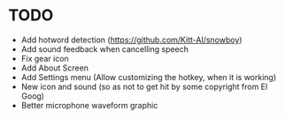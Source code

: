 # TODO
- Add hotword detection (https://github.com/Kitt-AI/snowboy)
- Add sound feedback when cancelling speech
- Fix gear icon
- Add About Screen
- Add Settings menu (Allow customizing the hotkey, when it is working)
- New icon and sound (so as not to get hit by some copyright from El Goog)
- Better microphone waveform graphic
